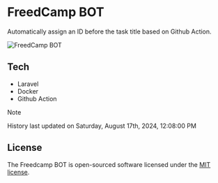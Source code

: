 # FreedCamp BOT

Automatically assign an ID before the task title based on Github Action.

![FreedCamp BOT](https://repository-images.githubusercontent.com/737932867/7d34798b-2680-471c-b089-a78a718d3d6a)

## Tech

- Laravel
- Docker
- Github Action

> [!NOTE]  
> History last updated on Saturday, August 17th, 2024, 12:08:00 PM

## License

The Freedcamp BOT is open-sourced software licensed under the [MIT license](https://opensource.org/licenses/MIT).
